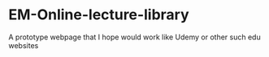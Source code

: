# EM-Online-lecture-library
A prototype webpage that I hope would work like  Udemy or other such edu websites
<!--echo "# EM-Online-lecture-library" >> README.md
git init
git add README.md
git commit -m "first commit"
git branch -M main
git remote add origin https://github.com/Indiangrindelwald/EM-Online-lecture-library.git
git push -u origin main
-->

